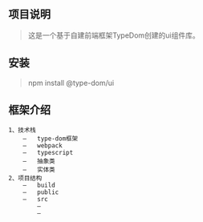 ## 项目说明

> 这是一个基于自建前端框架TypeDom创建的ui组件库。


## 安装
>  npm install @type-dom/ui
>
## 框架介绍

    1、技术栈
        –	type-dom框架
        –	webpack
        –	typescript
        –	抽象类
        –	实体类
    2、项目结构
        –	build
        –	public
        –	src
            –	
            –
